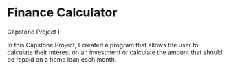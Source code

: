 # Finance Calculator
 
Capstone Project I

In this Capstone Project, I created a program that allows the user to
calculate their interest on an investment or calculate the amount that should be
repaid on a home loan each month.


